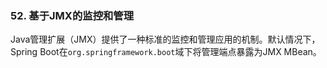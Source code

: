 ### 52. 基于JMX的监控和管理

Java管理扩展（JMX）提供了一种标准的监控和管理应用的机制。默认情况下，Spring Boot在`org.springframework.boot`域下将管理端点暴露为JMX MBean。
